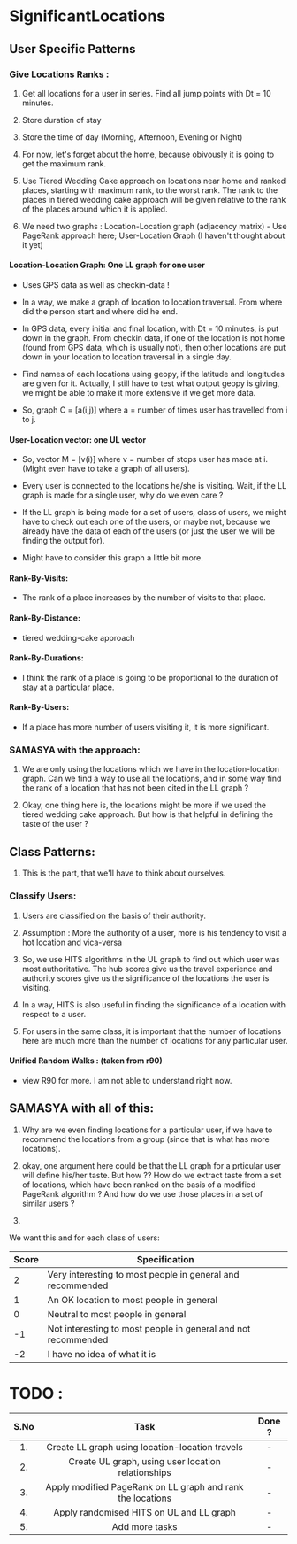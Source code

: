 # SignificantLocations

## User Specific Patterns

### Give Locations Ranks :

1. Get all locations for a user in series. Find all jump points with Dt = 10 minutes.

2. Store duration of stay

3. Store the time of day (Morning, Afternoon, Evening or Night)

4. For now, let's forget about the home, because obivously it is going to get the maximum rank.

5. Use Tiered Wedding Cake approach on locations near home and ranked places, starting with maximum rank, to the worst rank. The rank to the places in tiered wedding cake approach will be given relative to the rank of the places around which it is applied.

6. We need two graphs : Location-Location graph (adjacency matrix) - Use PageRank approach here; User-Location Graph (I haven't thought about it yet)

#### Location-Location Graph: One LL graph for one user

* Uses GPS data as well as checkin-data !

* In a way, we make a graph of location to location traversal. From where did the person start and where did he end.

* In GPS data, every initial and final location, with Dt = 10 minutes, is put down in the graph. From checkin data, if one of the location is not home (found from GPS data, which is usually not), then other locations are put down in your location to location traversal in a single day.

* Find names of each locations using geopy, if the latitude and longitudes are given for it. Actually, I still have to test what output geopy is giving, we might be able to make it more extensive if we get more data.

* So, graph C = [a(i,j)] where a = number of times user has travelled from i to j.

#### User-Location vector: one UL vector

* So, vector M = [v(i)] where v = number of stops user has made at i. (Might even have to take a graph of all users).

* Every user is connected to the locations he/she is visiting. Wait, if the LL graph is made for a single user, why do we even care ?

* If the LL graph is being made for a set of users, class of users, we might have to check out each one of the users, or maybe not, because we already have the data of each of the users (or just the user we will be finding the output for).

* Might have to consider this graph a little bit more.


#### Rank-By-Visits:

* The rank of a place increases by the number of visits to that place.

#### Rank-By-Distance:

* tiered wedding-cake approach

#### Rank-By-Durations:

* I think the rank of a place is going to be proportional to the duration of stay at a particular place.

#### Rank-By-Users:

* If a place has more number of users visiting it, it is more significant.

### SAMASYA with the approach:

1. We are only using the locations which we have in the location-location graph. Can we find a way to use all the locations, and in some way find the rank of a location that has not been cited in the LL graph ?

2. Okay, one thing here is, the locations might be more if we used the tiered wedding cake approach. But how is that helpful in defining the taste of the user ?

## Class Patterns:

1. This is the part, that we'll have to think about ourselves.

### Classify Users:

1. Users are classified on the basis of their authority.

2. Assumption : More the authority of a user, more is his tendency to visit a hot location and vica-versa

3. So, we use HITS algorithms in the UL graph to find out which user was most authoritative. The hub scores give us the travel experience and authority scores give us the significance of the locations the user is visiting.

4. In a way, HITS is also useful in finding the significance of a location with respect to a user.

5. For users in the same class, it is important that the number of locations here are much more than the number of locations for any particular user.

#### Unified Random Walks : (taken from r90)

* view R90 for more. I am not able to understand right now.

## SAMASYA with all of this:

1. Why are we even finding locations for a particular user, if we have to recommend the locations from a group (since that is what has more locations).

2. okay, one argument here could be that the LL graph for a prticular user will define his/her taste. But how ?? How do we extract taste from a set of locations, which have been ranked on the basis of a modified PageRank algorithm ? And how do we use those places in a set of similar users ?

3. 

We want this and for each class of users:

Score|Specification
---|---|
2|Very interesting to most people in general and recommended
1|An OK location to most people in general
0|Neutral to most people in general
-1|Not interesting to most people in general and not recommended
-2|I have no idea of what it is


# TODO :

S.No|Task|Done ?|
:---:|:---:|:---:|
1.|Create LL graph using location-location travels|-
2.|Create UL graph, using user location relationships|-
3.|Apply modified PageRank on LL graph and rank the locations|-
4.|Apply randomised HITS on UL and LL graph|-
5.|Add more tasks|-

